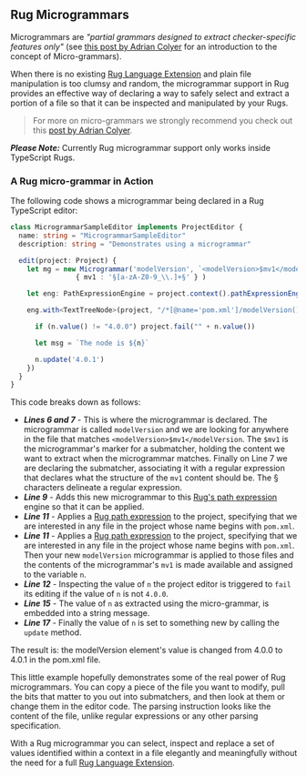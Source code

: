 ## Rug Microgrammars

Microgrammars are *"partial grammars designed to extract checker-specific features only"* (see [this post by Adrian Colyer](https://blog.acolyer.org/2016/05/31/how-to-build-static-checking-systems-using-orders-of-magnitude-less-code/) for an introduction to the concept of Micro-grammars).

When there is no existing [Rug Language Extension](extensions/index.md) and plain file manipulation is too clumsy and random, the microgrammar support in Rug provides an effective way of declaring a way to safely select and extract a portion of a file so that it can be inspected and manipulated by your Rugs.

> For more on micro-grammars we strongly recommend you check out this [post by Adrian Colyer](https://blog.acolyer.org/2016/05/31/how-to-build-static-checking-systems-using-orders-of-magnitude-less-code/).

***Please Note:*** Currently Rug microgrammar support only works inside TypeScript Rugs.

### A Rug micro-grammar in Action

The following code shows a microgrammar being declared in a Rug TypeScript editor:

```typescript
class MicrogrammarSampleEditor implements ProjectEditor {
  name: string = "MicrogrammarSampleEditor"
  description: string = "Demonstrates using a microgrammar"

  edit(project: Project) {
    let mg = new Microgrammar('modelVersion', `<modelVersion>$mv1</modelVersion`,
                { mv1 : '§[a-zA-Z0-9_\\.]+§' } )

    let eng: PathExpressionEngine = project.context().pathExpressionEngine().addType(mg)

    eng.with<TextTreeNode>(project, "/*[@name='pom.xml']/modelVersion()/mv1()", n => {

      if (n.value() != "4.0.0") project.fail("" + n.value())

      let msg = `The node is ${n}`

      n.update('4.0.1')
    })
  }
}
```

This code breaks down as follows:

- ***Lines 6 and 7*** - This is where the microgrammar is declared. The microgrammar is called `modelVersion` and we are looking for anywhere in the file that matches `<modelVersion>$mv1</modelVersion`. The `$mv1` is the microgrammar's marker for a submatcher, holding the content we want to extract when the microgrammar matches. Finally on Line 7 we are declaring the submatcher, associating it with a regular expression that declares what the structure of the `mv1` content should be. The § characters delineate a regular expression.
- ***Line 9*** - Adds this new microgrammar to this [Rug's path expression][path-expressions] engine so that it can be applied.
- ***Line 11*** - Applies a [Rug path expression][path-expressions] to the project, specifying that we are interested in any file in the project whose name begins with `pom.xml`.
- ***Line 11*** - Applies a [Rug path expression][path-expressions] to the project, specifying that we are interested in any file in the project whose name begins with `pom.xml`. Then your new `modelVersion` microgrammar is applied to those files and the contents of the microgrammar's `mv1` is made available and assigned to the variable `n`.
- ***Line 12*** - Inspecting the value of `n` the project editor is triggered to `fail` its editing if the value of `n` is not `4.0.0`.
- ***Line 15*** - The value of `n` as extracted using the micro-grammar, is embedded into a string message.
- ***Line 17*** - Finally the value of `n` is set to something new by calling the `update` method.

The result is: the modelVersion element's value is changed from 4.0.0 to 4.0.1 in the pom.xml file.

This little example hopefully demonstrates some of the real power of Rug microgrammars. You can copy a piece of the file you want to modify, pull the bits that matter to you out into submatchers, and then look at them or change them in the editor code. The parsing instruction looks like the content of the file, unlike regular expressions or any other parsing specification.

With a Rug microgrammar you can select, inspect and replace a set of values identified within a context in a file elegantly and meaningfully without the need for a full [Rug Language Extension](extensions/index.md).

[path-expressions]: rug-path-expressions.md
